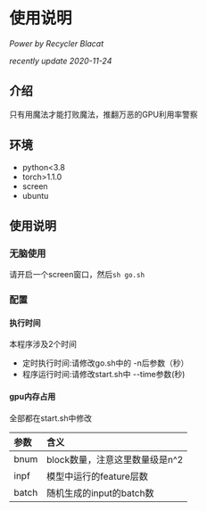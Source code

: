 # 使用说明

*Power by Recycler Blacat*

*recently update 2020-11-24*

## 介绍

只有用魔法才能打败魔法，推翻万恶的GPU利用率警察

## 环境

* python<3.8
* torch>1.1.0
* screen
* ubuntu

## 使用说明

### 无脑使用

请开启一个screen窗口，然后`sh go.sh`

### 配置

#### 执行时间

本程序涉及2个时间
* 定时执行时间:请修改go.sh中的 -n后参数（秒）
* 程序运行时间:请修改start.sh中 --time参数(秒)

#### gpu内存占用
全部都在start.sh中修改

|参数|含义|
|:---|:---|
|bnum|block数量，注意这里数量级是n^2|
|inpf|模型中运行的feature层数|
|batch|随机生成的input的batch数|




